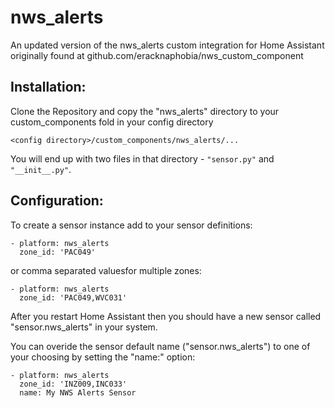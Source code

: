 # nws_alerts
An updated version of the nws_alerts custom integration for Home Assistant originally found at github.com/eracknaphobia/nws_custom_component


## Installation:

Clone the Repository and copy the "nws_alerts" directory to your custom_components fold in your config directory

```<config directory>/custom_components/nws_alerts/...```
  
You will end up with two files in that directory - ```"sensor.py"``` and ```"__init__.py"```.


## Configuration:

To create a sensor instance add to your sensor definitions:

```
- platform: nws_alerts
  zone_id: 'PAC049'
```

or comma separated valuesfor multiple zones:

```
- platform: nws_alerts
  zone_id: 'PAC049,WVC031'
```

After you restart Home Assistant then you should have a new sensor called "sensor.nws_alerts" in your system.

You can overide the sensor default name ("sensor.nws_alerts") to one of your choosing by setting the "name:" option:

```
- platform: nws_alerts
  zone_id: 'INZ009,INC033'
  name: My NWS Alerts Sensor
```
